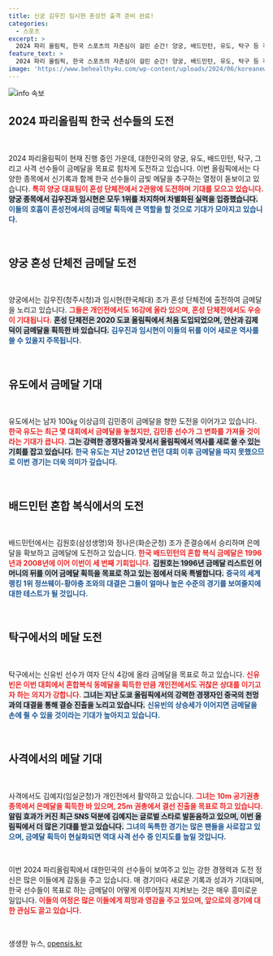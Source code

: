 ```yaml
---
title: 신궁 김우진 임시현 혼성전 출격 준비 완료!
categories:
  - 스포츠
excerpt: >
  2024 파리 올림픽, 한국 스포츠의 자존심이 걸린 순간! 양궁, 배드민턴, 유도, 탁구 등 각 종목에서 금메달을 노리는 선수들의 열정과 도전이 계속된다. ‘글로벌 스타’ 김예지의 25m 권총에서의 결선 진출도 기대된다!
feature_text: >
  2024 파리 올림픽, 한국 스포츠의 자존심이 걸린 순간! 양궁, 배드민턴, 유도, 탁구 등 각 종목에서 금메달을 노리는 선수들의 열정과 도전이 계속된다. ‘글로벌 스타’ 김예지의 25m 권총에서의 결선 진출도 기대된다!
image: 'https://www.behealthy4u.com/wp-content/uploads/2024/06/koreanews.jpg'
---
```


<p><img src="https://www.behealthy4u.com/wp-content/uploads/2024/06/koreanews.jpg" alt="info 속보" /></p>

<h2 data-ke-size="size26">2024 파리올림픽 한국 선수들의 도전</h2>

<p data-ke-size="size16">&nbsp;</p>

<p data-ke-size="size16">2024 파리올림픽이 현재 진행 중인 가운데, 대한민국의 양궁, 유도, 배드민턴, 탁구, 그리고 사격 선수들이 금메달을 목표로 힘차게 도전하고 있습니다. 이번 올림픽에서는 다양한 종목에서 신기록과 함께 한국 선수들이 금빛 메달을 추구하는 열정이 돋보이고 있습니다. <b><span style="color: #ee2323;">특히 양궁 대표팀이 혼성 단체전에서 2관왕에 도전하며 기대를 모으고 있습니다.</span></b> <b><span style="background-color: #21538527;">양궁 종목에서 김우진과 임시현은 모두 1위를 차지하며 차별화된 실력을 입증했습니다.</span></b> <b><span style="color: #1a5490;">이들의 호흡이 혼성전에서의 금메달 획득에 큰 역할을 할 것으로 기대가 모아지고 있습니다.</span></b></p>

<p data-ke-size="size16">&nbsp;</p>

<h2 data-ke-size="size26">양궁 혼성 단체전 금메달 도전</h2>

<p data-ke-size="size16">&nbsp;</p>

<p data-ke-size="size16">양궁에서는 김우진(청주시청)과 임시현(한국체대) 조가 혼성 단체전에 출전하여 금메달을 노리고 있습니다. <b><span style="color: #ee2323;">그들은 개인전에서도 16강에 올라 있으며, 혼성 단체전에서도 우승이 기대됩니다.</span></b> <b><span style="background-color: #21538527;">혼성 단체전은 2020 도쿄 올림픽에서 처음 도입되었으며, 안산과 김제덕이 금메달을 획득한 바 있습니다.</span></b> <b><span style="color: #1a5490;">김우진과 임시현이 이들의 뒤를 이어 새로운 역사를 쓸 수 있을지 주목됩니다.</span></b></p>

<p data-ke-size="size16">&nbsp;</p>

<h2 data-ke-size="size26">유도에서 금메달 기대</h2>

<p data-ke-size="size16">&nbsp;</p>

<p data-ke-size="size16">유도에서는 남자 100㎏ 이상급의 김민종이 금메달을 향한 도전을 이어가고 있습니다. <b><span style="color: #ee2323;">한국 유도는 최근 몇 대회에서 금메달을 놓쳤지만, 김민종 선수가 그 변화를 가져올 것이라는 기대가 큽니다.</span></b> <b><span style="background-color: #21538527;">그는 강력한 경쟁자들과 맞서서 올림픽에서 역사를 새로 쓸 수 있는 기회를 잡고 있습니다.</span></b> <b><span style="color: #1a5490;">한국 유도는 지난 2012년 런던 대회 이후 금메달을 따지 못했으므로 이번 경기는 더욱 의미가 깊습니다.</span></b></p>

<p data-ke-size="size16">&nbsp;</p>

<h2 data-ke-size="size26">배드민턴 혼합 복식에서의 도전</h2>

<p data-ke-size="size16">&nbsp;</p>

<p data-ke-size="size16">배드민턴에서는 김원호(삼성생명)와 정나은(화순군청) 조가 준결승에서 승리하며 은메달을 확보하고 금메달에 도전하고 있습니다. <b><span style="color: #ee2323;">한국 배드민턴의 혼합 복식 금메달은 1996년과 2008년에 이어 이번이 세 번째 기회입니다.</span></b> <b><span style="background-color: #21538527;">김원호는 1996년 금메달 리스트인 어머니의 뒤를 이어 금메달 획득을 목표로 하고 있는 점에서 더욱 특별합니다.</span></b> <b><span style="color: #1a5490;">중국의 세계랭킹 1위 정쓰웨이-황야충 조와의 대결은 그들이 얼마나 높은 수준의 경기를 보여줄지에 대한 테스트가 될 것입니다.</span></b></p>

<p data-ke-size="size16">&nbsp;</p>

<h2 data-ke-size="size26">탁구에서의 메달 도전</h2>

<p data-ke-size="size16">&nbsp;</p>

<p data-ke-size="size16">탁구에서는 신유빈 선수가 여자 단식 4강에 올라 금메달을 목표로 하고 있습니다. <b><span style="color: #ee2323;">신유빈은 이번 대회에서 혼합복식 동메달을 획득한 만큼 개인전에서도 귀찮은 상대를 이기고자 하는 의지가 강합니다.</span></b> <b><span style="background-color: #21538527;">그녀는 지난 도쿄 올림픽에서의 강력한 경쟁자인 중국의 천멍과의 대결을 통해 결승 진출을 노리고 있습니다.</span></b> <b><span style="color: #1a5490;">신유빈의 상승세가 이어지면 금메달을 손에 쥘 수 있을 것이라는 기대가 높아지고 있습니다.</span></b></p>

<p data-ke-size="size16">&nbsp;</p>

<h2 data-ke-size="size26">사격에서의 메달 기대</h2>

<p data-ke-size="size16">&nbsp;</p>

<p data-ke-size="size16">사격에서도 김예지(임실군청)가 개인전에서 활약하고 있습니다. <b><span style="color: #ee2323;">그녀는 10m 공기권총 종목에서 은메달을 획득한 바 있으며, 25m 권총에서 결선 진출을 목표로 하고 있습니다.</span></b> <b><span style="background-color: #21538527;">알림 효과가 커진 최근 SNS 덕분에 김예지는 글로벌 스타로 발돋움하고 있으며, 이번 올림픽에서 더 많은 기대를 받고 있습니다.</span></b> <b><span style="color: #1a5490;">그녀의 독특한 경기는 많은 팬들을 사로잡고 있으며, 금메달 획득이 현실화되면 역대 사격 선수 중 인지도를 높일 것입니다.</span></b></p>

<p data-ke-size="size16">&nbsp;</p>

<p data-ke-size="size16">이번 2024 파리올림픽에서 대한민국의 선수들이 보여주고 있는 강한 경쟁력과 도전 정신은 많은 이들에게 감동을 주고 있습니다. 매 경기마다 새로운 기록과 성과가 기대되며, 한국 선수들이 목표로 하는 금메달이 어떻게 이루어질지 지켜보는 것은 매우 흥미로운 일입니다. <b><span style="color: #ee2323;">이들의 여정은 많은 이들에게 희망과 영감을 주고 있으며, 앞으로의 경기에 대한 관심도 끌고 있습니다.</span></b></p>

<p data-ke-size="size16">&nbsp;</p>
생생한 뉴스, <a href="https://opensis.kr" rel="dofollow">opensis.kr</a>



